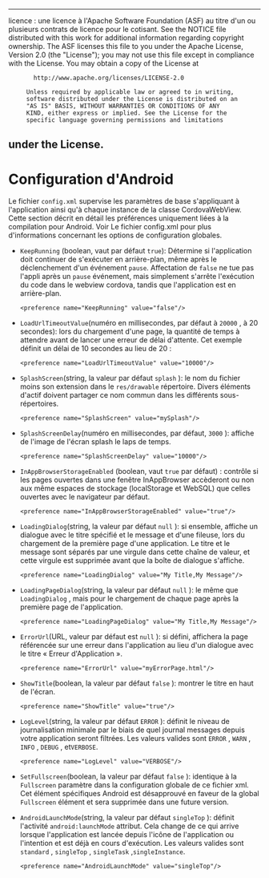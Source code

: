 * * *

licence : une licence à l'Apache Software Foundation (ASF) au titre d'un ou plusieurs contrats de licence pour le cotisant. See the NOTICE file distributed with this work for additional information regarding copyright ownership. The ASF licenses this file to you under the Apache License, Version 2.0 (the "License"); you may not use this file except in compliance with the License. You may obtain a copy of the License at

           http://www.apache.org/licenses/LICENSE-2.0
    
         Unless required by applicable law or agreed to in writing,
         software distributed under the License is distributed on an
         "AS IS" BASIS, WITHOUT WARRANTIES OR CONDITIONS OF ANY
         KIND, either express or implied. See the License for the
         specific language governing permissions and limitations
    

## under the License.

# Configuration d'Android

Le fichier `config.xml` supervise les paramètres de base s'appliquant à l'application ainsi qu'à chaque instance de la classe CordovaWebView. Cette section décrit en détail les préférences uniquement liées à la compilation pour Android. Voir Le fichier config.xml pour plus d'informations concernant les options de configuration globales.

*   `KeepRunning` (boolean, vaut par défaut `true`): Détermine si l'application doit continuer de s'exécuter en arrière-plan, même après le déclenchement d'un événement `pause`. Affectation de `false` ne tue pas l'appli après un `pause` événement, mais simplement s'arrête l'exécution du code dans le webview cordova, tandis que l'application est en arrière-plan.
    
        <preference name="KeepRunning" value="false"/>
        

*   `LoadUrlTimeoutValue`(numéro en millisecondes, par défaut à `20000` , à 20 secondes): lors du chargement d'une page, la quantité de temps à attendre avant de lancer une erreur de délai d'attente. Cet exemple définit un délai de 10 secondes au lieu de 20 :
    
        <preference name="LoadUrlTimeoutValue" value="10000"/>
        

*   `SplashScreen`(string, la valeur par défaut `splash` ): le nom du fichier moins son extension dans le `res/drawable` répertoire. Divers éléments d'actif doivent partager ce nom commun dans les différents sous-répertoires.
    
        <preference name="SplashScreen" value="mySplash"/>
        

*   `SplashScreenDelay`(numéro en millisecondes, par défaut, `3000` ): affiche de l'image de l'écran splash le laps de temps.
    
        <preference name="SplashScreenDelay" value="10000"/>
        

*   `InAppBrowserStorageEnabled` (boolean, vaut `true` par défaut) : contrôle si les pages ouvertes dans une fenêtre InAppBrowser accèderont ou non aux même espaces de stockage (localStorage et WebSQL) que celles ouvertes avec le navigateur par défaut.
    
        <preference name="InAppBrowserStorageEnabled" value="true"/>
        

*   `LoadingDialog`(string, la valeur par défaut `null` ): si ensemble, affiche un dialogue avec le titre spécifié et le message et d'une fileuse, lors du chargement de la première page d'une application. Le titre et le message sont séparés par une virgule dans cette chaîne de valeur, et cette virgule est supprimée avant que la boîte de dialogue s'affiche.
    
        <preference name="LoadingDialog" value="My Title,My Message"/>
        

*   `LoadingPageDialog`(string, la valeur par défaut `null` ): le même que `LoadingDialog` , mais pour le chargement de chaque page après la première page de l'application.
    
        <preference name="LoadingPageDialog" value="My Title,My Message"/>
        

*   `ErrorUrl`(URL, valeur par défaut est `null` ): si défini, affichera la page référencée sur une erreur dans l'application au lieu d'un dialogue avec le titre « Erreur d'Application ».
    
        <preference name="ErrorUrl" value="myErrorPage.html"/>
        

*   `ShowTitle`(boolean, la valeur par défaut `false` ): montrer le titre en haut de l'écran.
    
        <preference name="ShowTitle" value="true"/>
        

*   `LogLevel`(string, la valeur par défaut `ERROR` ): définit le niveau de journalisation minimale par le biais de quel journal messages depuis votre application seront filtrées. Les valeurs valides sont `ERROR` , `WARN` , `INFO` , `DEBUG` , et`VERBOSE`.
    
        <preference name="LogLevel" value="VERBOSE"/>
        

*   `SetFullscreen`(boolean, la valeur par défaut `false` ): identique à la `Fullscreen` paramètre dans la configuration globale de ce fichier xml. Cet élément spécifiques Android est désapprouvé en faveur de la global `Fullscreen` élément et sera supprimée dans une future version.

*   `AndroidLaunchMode`(string, la valeur par défaut `singleTop` ): définit l'activité `android:launchMode` attribut. Cela change de ce qui arrive lorsque l'application est lancée depuis l'icône de l'application ou l'intention et est déjà en cours d'exécution. Les valeurs valides sont `standard` , `singleTop` , `singleTask` ,`singleInstance`.
    
        <preference name="AndroidLaunchMode" value="singleTop"/>